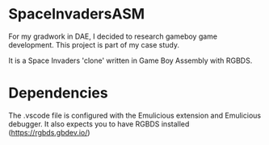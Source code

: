 # SpaceInvadersASM

For my gradwork in DAE, I decided to research gameboy game development.
This project is part of my case study.

It is a Space Invaders 'clone' written in Game Boy Assembly with RGBDS.

# Dependencies
The .vscode file is configured with the Emulicious extension and Emulicious debugger.
It also expects you to have RGBDS installed (https://rgbds.gbdev.io/)
